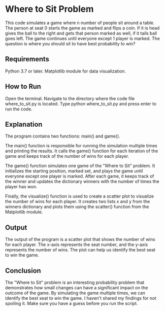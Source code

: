 # Where to Sit Problem

This code simulates a game where n number of people sit around a table. The person at seat 0 starts the game as marked and flips a coin. If it is head gives the ball to the right and gets that person marked as well, if it tails ball goes left. The game continues until everyone except 1 player is marked. The question is where you should sit to have best probability to win?

## Requirements

Python 3.7 or later.
Matplotlib module for data visualization.

## How to Run

Open the terminal.
Navigate to the directory where the code file where_to_sit.py is located.
Type python where_to_sit.py and press enter to run the code.

## Explanation

The program contains two functions: main() and game().

The main() function is responsible for running the simulation multiple times and printing the results. It calls the game() function for each iteration of the game and keeps track of the number of wins for each player.

The game() function simulates one game of the "Where to Sit" problem. It initializes the starting position, marked set, and plays the game until everyone except one player is marked. After each game, it keeps track of the winner and updates the dictionary winners with the number of times the player has won.

Finally, the visualize() function is used to create a scatter plot to visualize the number of wins for each player. It creates two lists x and y from the winners dictionary and plots them using the scatter() function from the Matplotlib module.

## Output

The output of the program is a scatter plot that shows the number of wins for each player. The x-axis represents the seat number, and the y-axis represents the number of wins. The plot can help us identify the best seat to win the game.

## Conclusion

The "Where to Sit" problem is an interesting probability problem that demonstrates how small changes can have a significant impact on the outcome of the game. By simulating the game multiple times, we can identify the best seat to win the game. I haven't shared my findings for not spoiling it. Make sure you have a guess before you run the script.